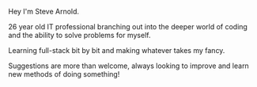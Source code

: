 Hey I'm Steve Arnold.

26 year old IT professional branching out into the deeper world of coding and the ability to solve problems for myself.

Learning full-stack bit by bit and making whatever takes my fancy.

Suggestions are more than welcome, always looking to improve and learn new methods of doing something!
